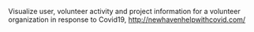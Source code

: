 Visualize user, volunteer activity and project information for a volunteer organization in response to Covid19, http://newhavenhelpwithcovid.com/

